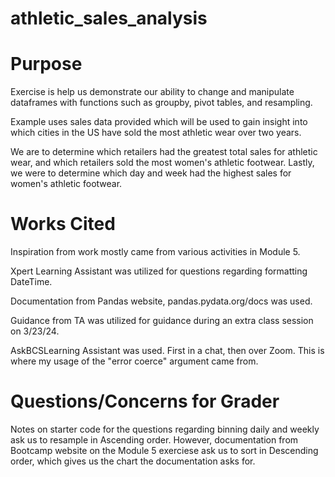 # athletic_sales_analysis
# Purpose
Exercise is help us demonstrate our ability to change and manipulate dataframes with functions such as groupby, pivot tables, and resampling.

Example uses sales data provided which will be used to gain insight into which cities in the US have sold the most athletic wear over two years.

We are to determine which retailers had the greatest total sales for athletic wear, and which retailers sold the most women's athletic footwear. Lastly, we were to determine which day and week had the highest sales for women's athletic footwear.

# Works Cited

Inspiration from work mostly came from various activities in Module 5. 

Xpert Learning Assistant was utilized for questions regarding formatting DateTime.

Documentation from Pandas website, pandas.pydata.org/docs was used.

Guidance from TA was utilized for guidance during an extra class session on 3/23/24.

AskBCSLearning Assistant was used. First in a chat, then over Zoom. This is where my usage of the "error coerce" argument came from. 

# Questions/Concerns for Grader

Notes on starter code for the questions regarding binning daily and weekly ask us to resample in Ascending order. However, documentation from Bootcamp website on the Module 5 exerciese ask us to sort in Descending order, which gives us the chart the documentation asks for. 